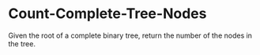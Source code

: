 # Count-Complete-Tree-Nodes
Given the root of a complete binary tree, return the number of the nodes in the tree.
